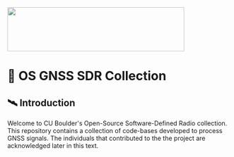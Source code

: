<img src="https://www.colorado.edu/brand/sites/default/files/styles/medium/public/page/boulder-one-line-reverse.png?itok=jWuueUXe" width="400" height="100">

# :satellite: OS GNSS SDR Collection

## 🛰️ Introduction
Welcome to CU Boulder's Open-Source Software-Defined Radio collection. This repository contains a collection of code-bases developed to process GNSS signals. The individuals that contributed to the the project are acknowledged later in this text. 
